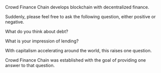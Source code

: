 Crowd Finance Chain develops blockchain with decentralized finance.

Suddenly, please feel free to ask the following question, either positive or negative.

What do you think about debt?

What is your impression of lending?

With capitalism accelerating around the world, this raises one question.

Crowd Finance Chain was established with the goal of providing one answer to that question.
